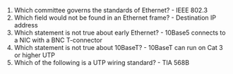 1. Which committee governs the standards of Ethernet? - IEEE 802.3
1. Which field would not be found in an Ethernet frame? - Destination IP address
1. Which statement is not true about early Ethernet? - 10Base5 connects to a NIC with a BNC T-connector
1. Which statement is not true about 10BaseT? - 10BaseT can run on Cat 3 or higher UTP
1. Which of the following is a UTP wiring standard? - TIA 568B
